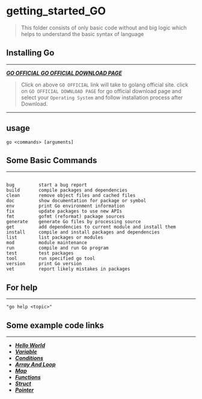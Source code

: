 # getting_started_GO

 >This folder consists of only basic code without and big logic
 which helps to understand the basic syntax of language

## Installing Go
----

***[ GO OFFICIAL ](https://golang.org/)***
***[ GO OFFICIAL DOWNLOAD PAGE](https://golang.org/dl/)***

>Click on above `GO OFFICIAL` link will take to golang official site.
click on `GO OFFICIAL DOWNLOAD PAGE` for go official download page and select your `Operating System`
and follow installation process after Download.

----
## usage
    go <commands> [arguments]

## Some Basic Commands
----
```

bug         start a bug report
build       compile packages and dependencies
clean       remove object files and cached files
doc         show documentation for package or symbol
env         print Go environment information
fix         update packages to use new APIs
fmt         gofmt (reformat) package sources
generate    generate Go files by processing source
get         add dependencies to current module and install them
install     compile and install packages and dependencies
list        list packages or modules
mod         module maintenance
run         compile and run Go program
test        test packages
tool        run specified go tool
version     print Go version
vet         report likely mistakes in packages

```

## For help

----

`"go help <topic>"`

## Some example code links
----

* ***[Hello World](https://github.com/ankurrai1/getting_started_GO/blob/master/hello.go)***
* ***[Variable](https://github.com/ankurrai1/getting_started_GO/blob/master/variable.go)***
* ***[Conditions](https://github.com/ankurrai1/getting_started_GO/blob/master/consditions.go)***
* ***[Array And Loop](https://github.com/ankurrai1/getting_started_GO/blob/master/loop.go)***
* ***[Map](https://github.com/ankurrai1/getting_started_GO/blob/master/json_like_map.go)***
* ***[Functions](https://github.com/ankurrai1/getting_started_GO/blob/master/functions.go)***
* ***[Struct](https://github.com/ankurrai1/getting_started_GO/blob/master/struct.go)***
* ***[Pointer](https://github.com/ankurrai1/getting_started_GO/blob/master/pointer.go)***
